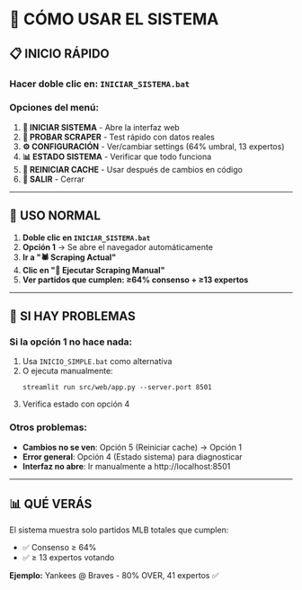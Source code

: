 # 🚀 CÓMO USAR EL SISTEMA

## 📋 INICIO RÁPIDO

### **Hacer doble clic en: `INICIAR_SISTEMA.bat`**

### Opciones del menú:

1. **🚀 INICIAR SISTEMA** - Abre la interfaz web
2. **🧪 PROBAR SCRAPER** - Test rápido con datos reales  
3. **⚙️ CONFIGURACIÓN** - Ver/cambiar settings (64% umbral, 13 expertos)
4. **📊 ESTADO SISTEMA** - Verificar que todo funciona
5. **🔄 REINICIAR CACHE** - Usar después de cambios en código
6. **🚪 SALIR** - Cerrar

---

## 🎯 USO NORMAL

1. **Doble clic en `INICIAR_SISTEMA.bat`**
2. **Opción 1** → Se abre el navegador automáticamente
3. **Ir a "🕷️ Scraping Actual"**
4. **Clic en "🔄 Ejecutar Scraping Manual"**
5. **Ver partidos que cumplen: ≥64% consenso + ≥13 expertos**

---

## 🔧 SI HAY PROBLEMAS

### **Si la opción 1 no hace nada:**
1. Usa `INICIO_SIMPLE.bat` como alternativa
2. O ejecuta manualmente:
   ```
   streamlit run src/web/app.py --server.port 8501
   ```
3. Verifica estado con opción 4

### **Otros problemas:**
- **Cambios no se ven**: Opción 5 (Reiniciar cache) → Opción 1
- **Error general**: Opción 4 (Estado sistema) para diagnosticar
- **Interfaz no abre**: Ir manualmente a http://localhost:8501

---

## 📊 QUÉ VERÁS

El sistema muestra solo partidos MLB totales que cumplen:
- ✅ Consenso ≥ 64%
- ✅ ≥ 13 expertos votando

**Ejemplo:** Yankees @ Braves - 80% OVER, 41 expertos ✅
